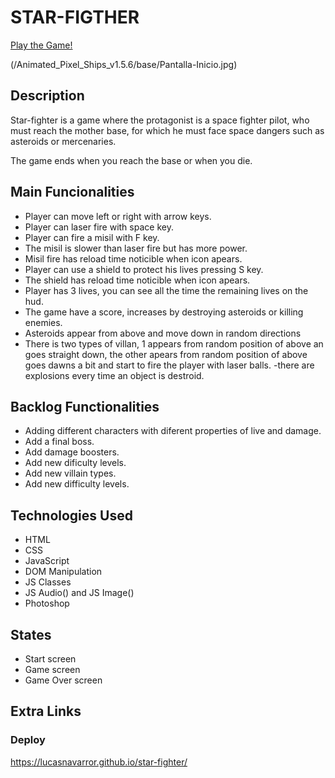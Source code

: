 # STAR-FIGTHER

[Play the Game!](https://lucasnavarror.github.io/star-fighter/)

(/Animated_Pixel_Ships_v1.5.6/base/Pantalla-Inicio.jpg)

## Description

Star-fighter 
is a game where the protagonist is a space fighter pilot, who must reach the mother base, for which he must face space dangers such as asteroids or mercenaries.

The game ends when you reach the base or when you die.

## Main Funcionalities

- Player can move left or right with arrow keys.
- Player can laser fire with space key.
- Player can fire a misil with F key.
- The misil is slower than laser fire but has more power.
- Misil fire has reload time noticible when icon apears.
- Player can use a shield to protect his lives pressing S key.
- The shield has reload time noticible when icon apears.
- Player has 3 lives, you can see all the time the remaining lives on the hud.
- The game have a score, increases by destroying asteroids or killing enemies.
- Asteroids appear from above and move down in random directions
- There is two types of villan, 1 appears from random position of above an goes straight down, the other apears from random position of above goes dawns a bit and start to fire the player with laser balls.
-there are explosions every time an object is destroid.

## Backlog Functionalities

- Adding different characters with diferent properties of live and damage.
- Add a final boss.
- Add damage boosters.
- Add new dificulty levels.
- Add new villain types.
- Add new difficulty levels.


## Technologies Used

- HTML
- CSS
- JavaScript
- DOM Manipulation
- JS Classes
- JS Audio() and JS Image()
- Photoshop

## States

- Start screen
- Game screen
- Game Over screen



## Extra Links


### Deploy

https://lucasnavarror.github.io/star-fighter/